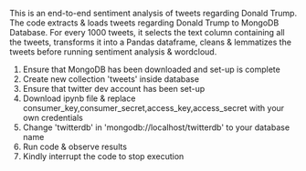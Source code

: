 This is an end-to-end sentiment analysis of tweets regarding Donald Trump.
The code extracts & loads tweets regarding Donald Trump to MongoDB Database. For every 1000 tweets, it selects the text column
containing all the tweets, transforms it into a Pandas dataframe, cleans & lemmatizes the tweets before running sentiment analysis 
& wordcloud.
1) Ensure that MongoDB has been downloaded and set-up is complete
2) Create new collection 'tweets' inside database
3) Ensure that twitter dev account has been set-up
4) Download ipynb file & replace consumer_key,consumer_secret,access_key,access_secret with your own credentials
5) Change 'twitterdb' in 'mongodb://localhost/twitterdb' to your database name
6) Run code & observe results
7) Kindly interrupt the code to stop execution
